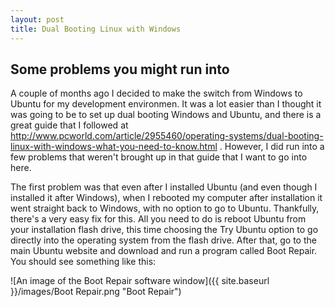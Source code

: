 ```yaml
---
layout: post
title: Dual Booting Linux with Windows
---
```


## Some problems you might run into

A couple of months ago I decided to make the switch from Windows to Ubuntu for my development environmen. It was a lot easier than I thought it was going to be to set up dual booting Windows and Ubuntu, and there is a great guide that I followed at http://www.pcworld.com/article/2955460/operating-systems/dual-booting-linux-with-windows-what-you-need-to-know.html . However, I did run into a few problems that weren't brought up in that guide that I want to go into here.

The first problem was that even after I installed Ubuntu (and even though I installed it after Windows), when I rebooted my computer after installation it went straight back to Windows, with no option to go to Ubuntu. Thankfully, there's a very easy fix for this. All you need to do is reboot Ubuntu from your installation flash drive, this time choosing the Try Ubuntu option to go directly into the operating system from the flash drive. After that, go to the main Ubuntu website and download and run a program called Boot Repair. You should see something like this:

![An image of the Boot Repair software window]({{ site.baseurl }}/images/Boot Repair.png "Boot Repair")
